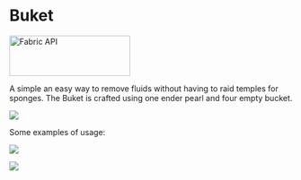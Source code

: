 # Buket

<a href="https://modrinth.com/mod/fabric-api"><img src="https://bm.jae.fi/mr/fabric.png" width="215" height="72" title="Fabric API" alt="Fabric API"></a>

A simple an easy way to remove fluids without having to raid temples for sponges.
The Buket is crafted using one ender pearl and four empty bucket.

![](https://bm.jae.fi/mr/craft.png)

Some examples of usage:

![](https://bm.jae.fi/mr/lava.gif)

![](https://bm.jae.fi/mr/water.gif)